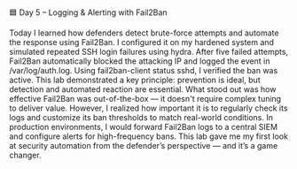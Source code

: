 🟦 Day 5 – Logging \& Alerting with Fail2Ban

Today I learned how defenders detect brute-force attempts and automate the response using Fail2Ban. I configured it on my hardened system and simulated repeated SSH login failures using hydra. After five failed attempts, Fail2Ban automatically blocked the attacking IP and logged the event in /var/log/auth.log. Using fail2ban-client status sshd, I verified the ban was active. This lab demonstrated a key principle: prevention is ideal, but detection and automated reaction are essential. What stood out was how effective Fail2Ban was out-of-the-box — it doesn't require complex tuning to deliver value. However, I realized how important it is to regularly check its logs and customize its ban thresholds to match real-world conditions. In production environments, I would forward Fail2Ban logs to a central SIEM and configure alerts for high-frequency bans. This lab gave me my first look at security automation from the defender’s perspective — and it’s a game changer.

